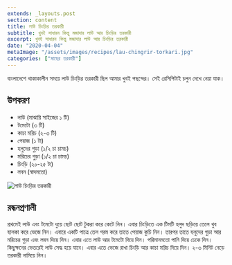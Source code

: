 ```yaml
---
extends: _layouts.post
section: content
title: লাউ চিংড়ির তরকারী
subtitle: খুবই সাধারন কিন্তু মজাদার লাউ আর চিংড়ির তরকারী
excerpt: খুবই সাধারন কিন্তু মজাদার লাউ আর চিংড়ির তরকারী
date: "2020-04-04"
metaImage: "/assets/images/recipes/lau-chingrir-torkari.jpg"
categories: ["মাছের তরকারী"]
---
```


বাংলাদেশে থাকাকালীন সময়ে লাউ চিংড়ির তরকারী ছিল আমার খুবই পছন্দের। সেই রেসিপিটাই চলুন দেখে নেয়া যাক।

## উপকরণ

- লাউ (মাঝারি সাইজের ১ টি)
- টমেটো (৩ টি)
- কাচা মরিচ (২-৩ টি)
- পেয়াজ (১ টা)
- হলুদের গুড়া (১/২ চা চামচ)
- মরিচের গুড়া (১/২ চা চামচ)
- চিংড়ি (২০-২৫ টা)
- লবন (স্বাদমতো)

![লাউ চিংড়ির তরকারী](/assets/images/recipes/lau-chingrir-torkari.jpg)

## রন্ধনপ্রণালী

প্রথমেই লাউ এবং টমেটো ধুয়ে ছোট ছোট টুকরা করে কেটে নিন। এবার চিংড়িতে এক টিমটি হলুদ ছড়িয়ে তেলে খুব হালকা করে ভেজে
নিন। এবারে একটি পাত্রে তেল গরম করে তাতে পেয়াজ কুচি নিন। তারপর তাতে হলুদের গুড়া আর মরিচের গুড়া এবং
লবন দিয়ে দিন। এবার এতে লাউ আর টমেটো দিয়ে দিন। পরিমানমতো পানি দিয়ে ঢেকে দিন। কিছুক্ষনের ভেতরেই লাউ সেদ্ধ
হয়ে যাবে। এবার এতে ভেজে রাখা চিংড়ি আর কাচা মরিচ দিয়ে দিন। ২-৩ মিনিট নেড়ে তরকারী নামিয়ে নিন।
